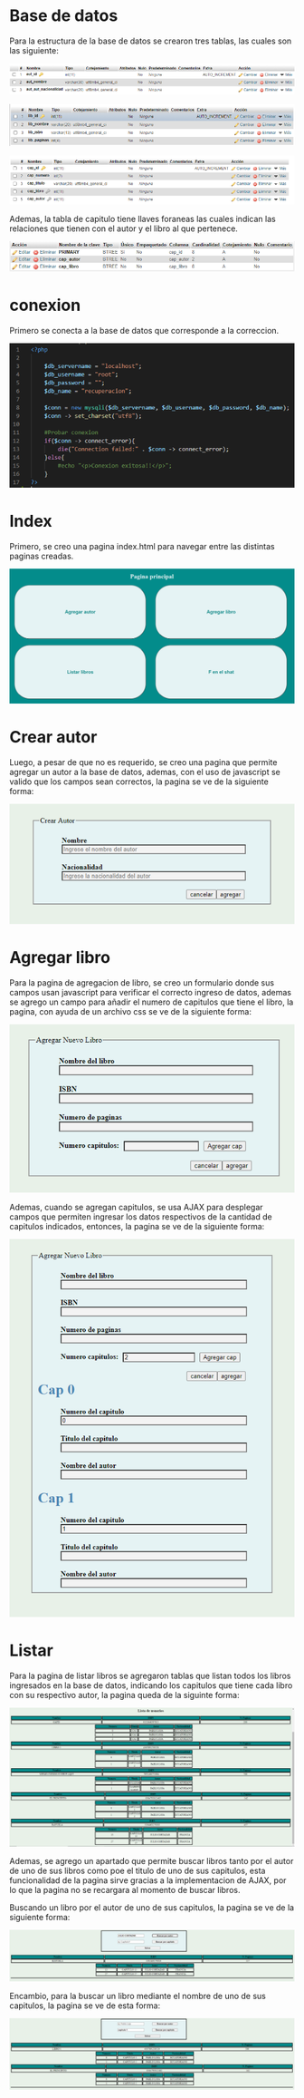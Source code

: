 # Base de datos

Para la estructura de la base de datos se crearon tres tablas, las cuales son las siguiente:

![aut](/imagenes/autor.png)

![lib](/imagenes/libro.png)

![cap](/imagenes/capitulo.png)

Ademas, la tabla de capitulo tiene llaves foraneas las cuales indican las relaciones que tienen con el autor y el libro al que pertenece.

![for](/imagenes/foraneas.png)


# conexion

Primero se conecta a la base de datos que corresponde a la correccion.

![img0](/imagenes/i0.png)

# Index

Primero, se creo una pagina index.html para navegar entre las distintas paginas creadas.

![img1](/imagenes/i1.png)

# Crear autor

Luego, a pesar de que no es requerido, se creo una pagina que permite agregar un autor a la base de datos, ademas, con el uso de javascript se valido que los campos sean correctos, la pagina se ve de la siguiente forma:

![img2](/imagenes/i2.png)

# Agregar libro

Para la pagina de agregacion de libro, se creo un formulario donde sus campos usan javascript para verificar el correcto ingreso de datos, ademas se agrego un campo para añadir el numero de capitulos que tiene el libro, la pagina, con ayuda de un archivo css se ve de la siguiente forma:

![img3](/imagenes/i3.png)

Ademas, cuando se agregan capitulos, se usa AJAX para desplegar campos que permiten ingresar los datos respectivos de la cantidad de capitulos indicados, entonces, la pagina se ve de la siguiente forma:

![img4](/imagenes/i4.png)

# Listar

Para la pagina de listar libros se agregaron tablas que listan todos los libros ingresados en la base de datos, indicando los capitulos que tiene cada libro con su respectivo autor, la pagina queda de la siguinte forma:

![img5](/imagenes/i5.png)

Ademas, se agrego un apartado que permite buscar libros tanto por el autor de uno de sus libros como poe el titulo de uno de sus capitulos, esta funcionalidad de la pagina sirve gracias a la implementacion de AJAX, por lo que la pagina no se recargara al momento de buscar libros.

Buscando un libro por el autor de uno de sus capitulos, la pagina se ve de la siguiente forma:

![img6](/imagenes/i6.png)

Encambio, para la buscar un libro mediante el nombre de uno de sus capitulos, la pagina se ve de esta forma:

![img7](/imagenes/i7.png)



